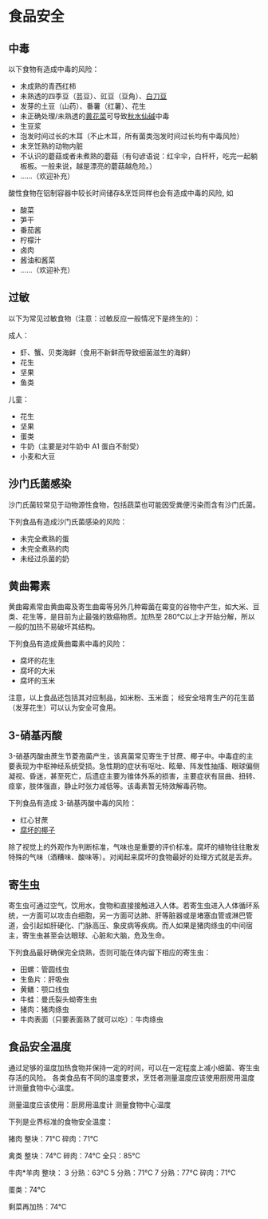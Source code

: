 # 食品安全

## 中毒

以下食物有造成中毒的风险：

* 未成熟的青西红柿
* 未熟透的四季豆（芸豆）、豇豆（豆角）、[白刀豆](https://zh.wikipedia.org/wiki/%E7%99%BD%E5%88%80%E8%B1%86)
* 发芽的土豆（山药）、番薯（红薯）、花生
* 未正确处理/未熟透的[黄花菜](https://zh.m.wikipedia.org/wiki/%E9%BB%84%E8%8A%B1%E8%8F%9C)可导致[秋水仙碱](https://zh.m.wikipedia.org/wiki/%E7%A7%8B%E6%B0%B4%E4%BB%99%E7%B4%A0)中毒
* 生豆浆
* 泡发时间过长的木耳（不止木耳，所有菌类泡发时间过长均有中毒风险）
* 未烹饪熟的动物内脏
* 不认识的蘑菇或者未煮熟的蘑菇（有句谚语说：红伞伞，白杆杆，吃完一起躺板板。一般来说，越是漂亮的蘑菇越危险。）
* ……（欢迎补充）

酸性食物在铝制容器中较长时间储存&烹饪同样也会有造成中毒的风险, 如

* 酸菜
* 笋干
* 番茄酱
* 柠檬汁
* 卤肉
* 酱油和酱菜
* ……（欢迎补充）

## 过敏

以下为常见过敏食物（注意：过敏反应一般情况下是终生的）：

成人：

* 虾、蟹、贝类海鲜（食用不新鲜而导致细菌滋生的海鲜）
* 花生
* 坚果
* 鱼类

儿童：

* 花生
* 坚果
* 蛋类
* 牛奶（主要是对牛奶中 A1 蛋白不耐受）
* 小麦和大豆

## 沙门氏菌感染

沙门氏菌较常见于动物源性食物，包括蔬菜也可能因受粪便污染而含有沙门氏菌。

下列食品有造成沙门氏菌感染的风险：

* 未完全煮熟的蛋
* 未完全煮熟的肉
* 未经过杀菌的奶

## 黄曲霉素

黄曲霉素常由黄曲霉及寄生曲霉等另外几种霉菌在霉变的谷物中产生，如大米、豆类、花生等，是目前为止最强的致癌物质。加热至 280℃以上才开始分解，所以一般的加热不易破坏其结构。

下列食品有造成黄曲霉素中毒的风险：

* 腐坏的花生
* 腐坏的大米
* 腐坏的玉米

注意，以上食品还包括其对应制品，如米粉、玉米面； 经安全培育生产的花生苗（发芽花生）可以认为安全可食用。

## 3-硝基丙酸

3-硝基丙酸由蔗生节菱孢菌产生，该真菌常见寄生于甘蔗、椰子中。中毒症的主要表现为中枢神经系统受损。急性期的症状有呕吐、眩晕、阵发性抽搐、眼球偏侧凝视、昏迷，甚至死亡，后遗症主要为锥体外系的损害，主要症状有屈曲、扭转、痉挛，肢体强直，静止时张力减低等。该毒素暂无特效解毒药物。

下列食品有造成 3-硝基丙酸中毒的风险：

* 红心甘蔗
* [腐坏的椰子](https://www.bilibili.com/video/BV1w84y147TU)

除了视觉上的外观作为判断标准，气味也是重要的评价标准。腐坏的植物往往散发特殊的气味（酒糟味、酸味等）。对闻起来腐坏的食物最好的处理方式就是丢弃。

## 寄生虫

寄生虫可通过空气，饮用水，食物和直接接触进入人体。若寄生虫进入人体循环系统，一方面可以攻击白细胞，另一方面可达肺、肝等脏器或是堵塞血管或淋巴管道，会引起如肝硬化、门脉高压、象皮病等疾病。而人如果是猪肉绦虫的中间宿主，寄生虫甚至会达眼球、心脏和大脑，危及生命。

下列食品最好确保完全烧熟，否则可能在体内留下相应的寄生虫：

* 田螺：管圆线虫
* 生鱼片：肝吸虫
* 黄鳝：颚口线虫
* 牛蛙：曼氏裂头蚴寄生虫
* 猪肉：猪肉绦虫
* 牛肉表面（只要表面熟了就可以吃）：牛肉绦虫

## 食品安全温度

通过足够的温度加热食物并保持一定的时间，可以在一定程度上减小细菌、寄生虫存活的风险。
各类食品有不同的温度要求，烹饪者测量温度应该使用厨房用温度计测量食物中心温度。

测量温度应该使用：厨房用温度计
测量食物中心温度

下列是业界标准的食物安全温度：

猪肉
      整块：71°C
      碎肉：71°C

禽类
      整块：74°C
      碎肉：74°C
      全只：85°C

牛肉*羊肉
      整块：
        3 分熟：63°C
        5 分熟：71°C
        7 分熟：77°C
      碎肉：71°C

蛋类：74°C

剩菜再加热：74°C
